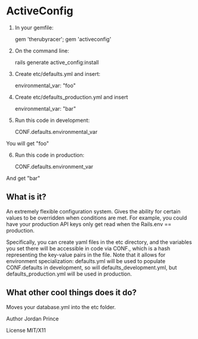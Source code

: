 ActiveConfig
============


1. In your gemfile:
    
    gem 'therubyracer';
    gem 'activeconfig'
    
2. On the command line:

    rails generate active_config:install

3. Create etc/defaults.yml and insert:

    environmental_var: "foo"

4. Create etc/defaults_production.yml and insert

    environmental_var: "bar"

5. Run this code in development:

    CONF.defaults.environmental_var

You will get "foo"

6. Run this code in production:

    CONF.defaults.environment_var

And get "bar"

What is it?
-----------

An extremely flexible configuration system. Gives the ability for certain values to be overridden when conditions are met. For example, you could have your production API keys only get read when the Rails.env == production.

Specifically, you can create yaml files in the etc directory, and the variables you set there will be accessible in code via CONF.<filename>, which is a hash representing the key-value pairs in the file. Note that it allows for environment specialization: defaults.yml will be used to populate CONF.defaults in development, so will defaults_development.yml, but defaults_production.yml will be used in production.


What other cool things does it do?
----------------------------------
Moves your database.yml into the etc folder.

Author Jordan Prince

License
MIT/X11
